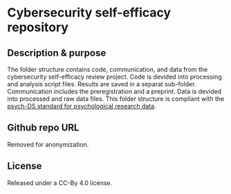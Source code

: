 # Cybersecurity self-efficacy repository

## Description & purpose

The folder structure contains code, communication, and data from the cybersecurity self-efficacy review project. 
Code is devided into processing and analysis script files. Results are saved in a separat sub-folder.
Communication includes the preregistration and a preprint.
Data is devided into processed and raw data files.
This folder structure is compliant with the [psych-DS standard for psychological research data](https://psych-ds.github.io/). 

## Github repo URL

Removed for anonymization.

## License

Released under a CC-By 4.0 license.

